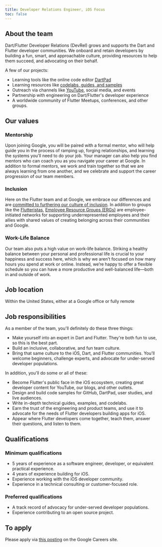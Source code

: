 ```yaml
---
title: Developer Relations Engineer, iOS Focus
toc: false
---
```


## About the team

Dart/Flutter Developer Relations (DevRel) grows and supports the Dart and Flutter
developer communities. We onboard and retain developers by building a fun,
smart, and approachable culture, providing resources to help them succeed,
and advocating on their behalf.

A few of our projects:

* Learning tools like the online code editor [DartPad](https://dartpad.dev)
* Learning resources like [codelabs, guides, and samples](https://docs.flutter.dev)
* Outreach via channels like [YouTube](https://youtube.com/flutterdev), social
  media, and events
* Partnership with engineering on Dart/Flutter's developer experience
* A worldwide community of Flutter Meetups, conferences, and other groups.

## Our values

### Mentorship

Upon joining Google, you will be paired with a formal mentor,
who will help guide you in the process of ramping up, forging relationships,
and learning the systems you’ll need to do your job.
Your manager can also help you find mentors who can coach you
as you navigate your career at Google. In addition to formal mentors,
we work and train together so that we are always learning from one another,
and we celebrate and support the career progression of our team members.

### Inclusion

Here on the Flutter team and at Google, we embrace our differences
and are [committed to furthering our culture of inclusion](https://flutter.dev/culture).
In addition to groups like the [Flutteristas](https://flutteristas.org/),
[Employee Resource Groups (ERGs)](https://diversity.google/commitments/)
are employee-initiated networks for supporting underrepresented employees
and their allies with shared values of creating belonging across their
communities and Google.

### Work-Life Balance

Our team also puts a high value on work-life balance.
Striking a healthy balance between your personal and professional life
is crucial to your happiness and success here, which is why we aren’t focused
on how many hours you spend at work or online. Instead,
we’re happy to offer a flexible schedule so you can have a more productive and
well-balanced life—both in and outside of work.

## Job location

Within the United States, either at a Google office or fully remote

## Job responsibilities

As a member of the team, you'll definitely do these three things:

* Make yourself into an expert in Dart and Flutter. They're both fun to use, so
  this is the best part.
* Build an inclusive, collaborative, and fun team culture.
* Bring that same culture to the iOS, Dart, and Flutter communities. You'll
  welcome beginners, challenge experts, and advocate for under-served developer
  populations.

In addition, you'll do some or all of these:

* Become Flutter's public face in the iOS ecosystem, creating great developer
  content for YouTube, our blogs, and other outlets.
* Design and build code samples for GitHub, DartPad, user studies, and live
  audiences.
* Write in-depth technical guides, examples, and codelabs.
* Earn the trust of the engineering and product teams, and use it to advocate
  for the needs of Flutter developers building apps for iOS. 
* Appear where Flutter developers come together, teach them, answer their
  questions, and listen to them.

## Qualifications

### Minimum qualifications

* 5 years of experience as a software engineer, developer, or equivalent
  practical experience.
* 4 years of experience building for iOS.
* Experience working with the iOS developer community.
* Experience in a technical consulting or customer-focused role.

### Preferred qualifications

* A track record of advocacy for under-served developer populations.
* Experience contributing to an open source project.

## To apply

Please apply via [this posting](https://careers.google.com/jobs/results/81337078664569542/)
on the Google Careers site.
